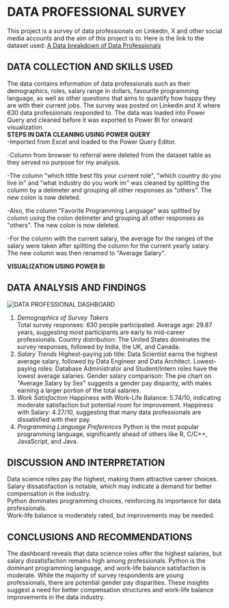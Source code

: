# DATA PROFESSIONAL SURVEY
This project is a survey of data professionals on Linkedin, X and other social media accounts and the aim of this project is to. Here is the link to the dataset used: [A Data breakdown of Data Professionals](https://github.com/AlexTheAnalyst/Power-BI)  

## DATA COLLECTION AND SKILLS USED  
The data contains information of data professionals such as their demographics, roles, salary range in dollars, favourite programming language, as well as other questions that aims to quantify how happy they are with their current jobs. The survey was posted on Linkedin and X where 630 data professionals responded to. The data was loaded into Power Query and cleaned before it was exported to Power BI for onward visualization.    
**STEPS IN DATA CLEANING USING POWER QUERY**  
-Imported from Excel and loaded to the Power Query Editor.  

-Column from browser to referral were deleted from the dataset table as they served no purpose for my analysis.  

-The column "which tittle best fits your current role", "which country do you live in" and "what industry do you work im" was cleaned by splitting the column by a delimeter and grouping all other responses as "others". The new colon is now deleted.  

-Also, the column "Favorite Programming Language" was splitted by column using the colon delimeter and grouping all other responses as "others". The new colon is now deleted.  

-For the column with the current salary, the average for the ranges of the salary were taken after splitting the column for the current yearly salary. The new column was then renamed to "Average Salary".  

**VISUALIZATION USING POWER BI**  

## DATA ANALYSIS AND FINDINGS  
![DATA PROFESSIONAL DASHBOARD](https://github.com/user-attachments/assets/b8215171-f66c-45ed-95d5-03eda2b0d82c)  

1. *Demographics of Survey Takers*  
Total survey responses: 630 people participated.
Average age: 29.87 years, suggesting most participants are early to mid-career professionals.
Country distribution: The United States dominates the survey responses, followed by India, the UK, and Canada.
2. *Salary Trends*
Highest-paying job title: Data Scientist earns the highest average salary, followed by Data Engineer and Data Architect.
Lowest-paying roles: Database Administrator and Student/Intern roles have the lowest average salaries.
Gender salary comparison: The pie chart on "Average Salary by Sex" suggests a gender pay disparity, with males earning a larger portion of the total salaries.
3. *Work Satisfaction*
Happiness with Work-Life Balance: 5.74/10, indicating moderate satisfaction but potential room for improvement.
Happiness with Salary: 4.27/10, suggesting that many data professionals are dissatisfied with their pay.
4. *Programming Language Preferences*
Python is the most popular programming language, significantly ahead of others like R, C/C++, JavaScript, and Java.
## DISCUSSION AND INTERPRETATION
Data science roles pay the highest, making them attractive career choices.  
Salary dissatisfaction is notable, which may indicate a demand for better compensation in the industry.  
Python dominates programming choices, reinforcing its importance for data professionals.  
Work-life balance is moderately rated, but improvements may be needed.  

## CONCLUSIONS AND RECOMMENDATIONS  
The dashboard reveals that data science roles offer the highest salaries, but salary dissatisfaction remains high among professionals. Python is the dominant programming language, and work-life balance satisfaction is moderate. While the majority of survey respondents are young professionals, there are potential gender pay disparities. These insights suggest a need for better compensation structures and work-life balance improvements in the data industry.

